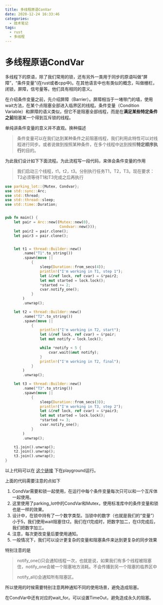 ```yaml
---
title: 多线程原语ConVar
date: 2020-12-24 16:33:46
categories:
  - 技术笔记
tags:
  - rust
  - 多线程
---
```


# 多线程原语CondVar

多线程下的原语，除了我们常用的锁，还有另外一类用于同步的原语叫做“屏障”，“条件变量”(在rust或者cpp中)。在其他语言中也有类似的概念，叫做栅栏，闭锁，屏障，信号量等。他们具有相同的意义。

在介绍条件变量之前，先介绍屏障（Barrier）。屏障相当于一堵带门的墙，使用wait方法，在某个点阻塞全部进入临界区的线程。条件变量（Condition Variable）和屏障的语义类似，但它不是阻塞全部线程，而是在**满足某些特定条件之前**阻塞某一个得到互斥锁的线程。

单纯讲条件变量的意义并不直观。换种描述

> 条件变量可以在我们达到某种条件之前阻塞线程，我们利用此特性可以对线程进行同步。或者说做到按照某种条件，在多个线程中达到按照**特定顺序执行**的目的。

为此我们设计如下下面流程。为此流程写一段代码，来体会条件变量的作用

> 我们启动三个线程，t1，t2，t3。分别执行任务T1，T2，T3。现在要求：T2必须等待T1和T3完成之后再执行

```rust
use parking_lot::{Mutex, Condvar};
use std::sync::Arc;
use std::thread;
use std::thread::sleep;
use std::time::Duration;


pub fn main() {
    let pair = Arc::new((Mutex::new(0),
                         Condvar::new()));
    let pair2 = pair.clone();
    let pair3 = pair.clone();


    let t1 = thread::Builder::new()
        .name("T1".to_string())
        .spawn(move ||
            {
                sleep(Duration::from_secs(4));
                println!("I'm working in T1, step 1");
                let &(ref lock, ref cvar) = &*pair2;
                let mut started = lock.lock();
                *started += 2;
                cvar.notify_one();
            }
        )
        .unwrap();

    let t2 = thread::Builder::new()
        .name("T2".to_string())
        .spawn(move ||
            {
                println!("I'm working in T2, start");
                let &(ref lock, ref cvar) = &*pair;
                let mut notify = lock.lock();

                while *notify < 5 {
                    cvar.wait(&mut notify);
                }
                println!("I'm working in T2, final");
            }
        )
        .unwrap();

    let t3 = thread::Builder::new()
        .name("T3".to_string())
        .spawn(move ||
            {
                sleep(Duration::from_secs(3));
                println!("I'm working in T3, step 2");
                let &(ref lock, ref cvar) = &*pair3;
                let mut started = lock.lock();
                *started += 3;
                cvar.notify_one();
            }
        )
        .unwrap();

    t1.join().unwrap();
    t2.join().unwrap();
    t3.join().unwrap();
}
```

以上代码可以在 [这个链接](https://play.rust-lang.org/?version=stable&mode=debug&edition=2018&gist=31292aa4c8c86b93f4111597679329e2) 下在playground运行。

上面的代码需要注意的点如下

1. CondVar需要和锁一起使用，在运行中每个条件变量每次只可以和一个互斥体一起使用。
2. 这里使用了parking_lot中的CondVar和Mutex，使用标准库中的条件变量和锁也是一样的效果。
3. 设计中，在锁中持有了一个数字类型。当锁中的数字（也就是我们的“变量”）小于5，我们使用wait阻塞住t2。我们在t1完成时，把数字加二，在t3完成后，我们把数字加三。
4. 注意，每次更改变量后要使用通知。
5. 一般情况下，我们可以设计更复杂的变量和阻塞条件来达到更复杂的同步效果

特别注意的是

> notify_one()只会通知线程一次，也就是说，如果我们有多个线程被阻塞住，notify_one会被一个阻塞地方消耗。不会传播到另一个阻塞的临界区中
>
> notify_all()会通知所有阻塞区。

所以使用的时候需要特别注意两种通知不同的使用场景，避免造成阻塞。

在CondVar中还有对应的wait_for。可以设置TimeOut，避免造成永久的阻塞。

